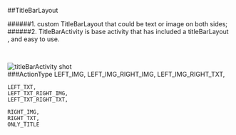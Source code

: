 ##TitleBarLayout

######1. custom TitleBarLayout that could be text or image on both sides;
######2. TitleBarActivity is base activity that has included a titleBarLayout , and easy to use.


</br>

![titleBarActivity shot](https://github.com/helloJp/TitleBarLayout/blob/master/art%2Fscreen_shot_01.gif)</br>
###ActionType
  	LEFT_IMG,
    LEFT_IMG_RIGHT_IMG,
    LEFT_IMG_RIGHT_TXT,

    LEFT_TXT,
    LEFT_TXT_RIGHT_IMG,
    LEFT_TXT_RIGHT_TXT,

    RIGHT_IMG,
    RIGHT_TXT,
    ONLY_TITLE
    
